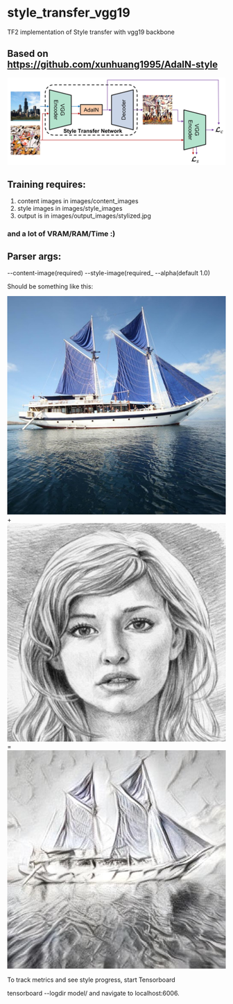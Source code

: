 # style_transfer_vgg19
TF2 implementation of Style transfer with vgg19 backbone

## Based on https://github.com/xunhuang1995/AdaIN-style
![model_architecture](https://github.com/Zyarra/style_transfer_vgg19/blob/main/images/examples/architecture.jpg)



## Training requires:
1) content images in images/content_images
2) style images in images/style_images
3) output is in images/output_images/stylized.jpg
### and a lot of VRAM/RAM/Time :)

## Parser args:
--content-image(required)
--style-image(required_
--alpha(default 1.0)

Should be something like this:

![content](https://github.com/Zyarra/style_transfer_vgg19/blob/main/images/examples/sailboat_cropped.jpg) + ![style](https://github.com/Zyarra/style_transfer_vgg19/blob/main/images/examples/sketch_cropped.png) = ![content_style](https://github.com/Zyarra/style_transfer_vgg19/blob/main/images/examples/sailboat_stylized_sketch.jpg)


To track metrics and see style progress, start Tensorboard

tensorboard --logdir model/
and navigate to localhost:6006.
